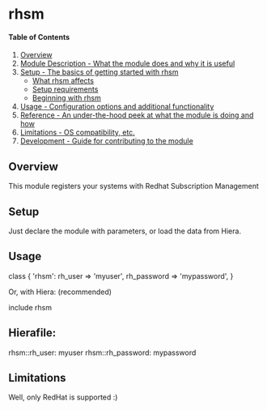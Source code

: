 # rhsm

#### Table of Contents

1. [Overview](#overview)
2. [Module Description - What the module does and why it is useful](#module-description)
3. [Setup - The basics of getting started with rhsm](#setup)
    * [What rhsm affects](#what-rhsm-affects)
    * [Setup requirements](#setup-requirements)
    * [Beginning with rhsm](#beginning-with-rhsm)
4. [Usage - Configuration options and additional functionality](#usage)
5. [Reference - An under-the-hood peek at what the module is doing and how](#reference)
5. [Limitations - OS compatibility, etc.](#limitations)
6. [Development - Guide for contributing to the module](#development)

## Overview

This module registers your systems with Redhat Subscription Management

## Setup

Just declare the module with parameters, or load the data from Hiera.

## Usage

  class { 'rhsm':
   rh_user     => 'myuser',
   rh_password => 'mypassword',
  }

Or, with Hiera: (recommended)

  include rhsm

  Hierafile:
  ---
  rhsm::rh_user: myuser
  rhsm::rh_password: mypassword
    

## Limitations

Well, only RedHat is supported :)

